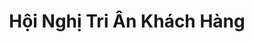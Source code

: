 ---
layout: "category-page"
title: "Hội Nghị Tri Ân Khách Hàng"
description: "Tải miễn phí file đồ hoạ vector Hội Nghị Tri Ân Khách Hàng png jpg pdf ai crd..."
permalink: "/category/hoi-nghi-tri-an-khach-hang/"
image: "/assets/images/affiliates.jpg"
color: "#121826"
---